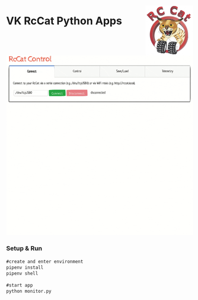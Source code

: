 <a href="#"><img src="../images/logo_small.png" width="128" height="135" align="right"/></a>

# VK RcCat Python Apps



![](../images/monitor.gif) 





### Setup & Run
```shell
#create and enter environment
pipenv install
pipenv shell

#start app
python monitor.py
```
